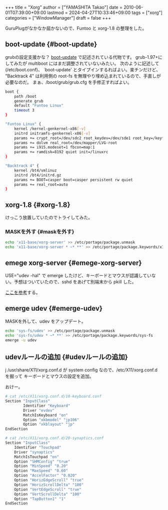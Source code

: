 +++
title = "Xorg"
author = ["YAMASHITA Takao"]
date = 2010-06-01T07:39:00+09:00
lastmod = 2024-04-27T10:33:46+09:00
tags = ["xorg"]
categories = ["WindowManager"]
draft = false
+++

GuruPlugがなかなか屆かないので、Funtoo と xorg-1.8 の整理をした。


## boot-update {#boot-update}

grubの設定支援かな？
[boot-update](http://www.funtoo.org/en/funtoo/core/boot/)
で記述されている代物です。 grub-1.97+にしてみたが multiboot
にはまだ調整されていないみたい。 次のように記述して(/etc/boot.conf)、
\`boot-update' とタイプインするればよい。楽チンだけど、 "Backtrack 4"
は利用側の root-fs を無理やり埋め込まれているので、手直しが必要なのだ。
まぁ、/boot/grub/grub.cfg を手修正すればよい。

```sh
boot {
    path /boot
    generate grub
    default "Funtoo Linux"
    timeout 3
}

"Funtoo Linux" {
    kernel /kernel-genkernel-x86[-v]
    initrd initramfs-genkernel-x86[-v]
    params += crypt_root=/dev/sdc2 root_keydev=/dev/sde1 root_key=/keyfile
    params += dolvm real_root=/dev/mapper/LVG-root
    params += i915.modeset=1 fbcon=map:1
    params += ramdisk=8192 quiet init=/linuxrc
}

"Backtrack 4" {
    kernel /bt4/vmlinuz
    initrd /bt4/initrd.gz
    params += BOOT=casper boot=casper persistent rw quiet
    params += real_root=auto
}
```


## xorg-1.8 {#xorg-1.8}

けっこう放置していたのでトライしてみた。


### MASKを外す {#maskを外す}

```sh
echo 'x11-base/xorg-server' >> /etc/portage/package.unmask
echo 'x11-base/xorg-server * ~* **' >> /etc/portage/package.keywords/x11-base
```


## emege xorg-server {#emege-xorg-server}

USE="udev -hal" で emerge
したけど、キーボードとマウスが認識していない。予想はついていたので、sshd
をあげて別端末から pkill した。

[ここを参考](http://body0r.wordpress.com/2010/04/16/xorg-udev-toggle/)する。


## emerge udev {#emerge-udev}

MASKを外して、udev をアップデート。

```sh
echo 'sys-fs/udev' >> /etc/portage/package.unmask
echo 'sys-fs/udev * ~* **' >> /etc/portage/package.keywords/sys-fs
emerge -u udev
```


## udevルールの追加 {#udevルールの追加}

j /usr/share/X11/xorg.conf.d が system config
なので、/etc/X11/xorg.conf.d を掘って キーボードとマウスの設定を追加。

おけー。

```sh
# cat /etc/X11/xorg.conf.d/10-keyboard.conf
Section "InputClass"
        Identifier "Keyboard"
        Driver "evdev"
        MatchIsKeyboard "on"
        Option "xkbmodel" "jp106"
        Option "xkblayout" "jp"
EndSection

# cat /etc/X11/xorg.conf.d/20-synaptics.conf
Section "InputClass"
    Identifier "Touchpad"
    Driver "synaptics"
    MatchIsTouchpad "on"
    Option "SHMConfig" "true"
    Option "MinSpeed" "0.20"
    Option "MaxSpeed" "0.60"
    Option "AccelFactor" "0.020"
    Option "HorizEdgeScroll" "true"
    Option "HorizScrollDelta" "100"
    Option "VertEdgeScroll" "true"
    Option "VertScrollDelta" "100"
    Option "TapButton1" "1"
EndSection
```
